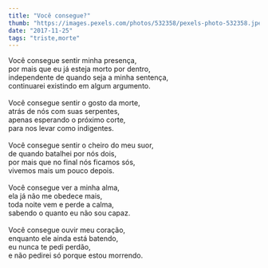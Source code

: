 ```yaml
---
title: "Você consegue?"
thumb: "https://images.pexels.com/photos/532358/pexels-photo-532358.jpeg"
date: "2017-11-25"
tags: "triste,morte"
---
```

Você consegue sentir minha presença,  
por mais que eu já esteja morto por dentro,  
independente de quando seja a minha sentença,  
continuarei existindo em algum argumento.  
<br />
Você consegue sentir o gosto da morte,  
atrás de nós com suas serpentes,  
apenas esperando o próximo corte,  
para nos levar como indigentes.  
<br />
Você consegue sentir o cheiro do meu suor,  
de quando batalhei por nós dois,  
por mais que no final nós ficamos sós,  
vivemos mais um pouco depois.  
<br />
Você consegue ver a minha alma,  
ela já não me obedece mais,  
toda noite vem e perde a calma,  
sabendo o quanto eu não sou capaz.  
<br />
Você consegue ouvir meu coração,  
enquanto ele ainda está batendo,  
eu nunca te pedi perdão,  
e não pedirei só porque estou morrendo.  